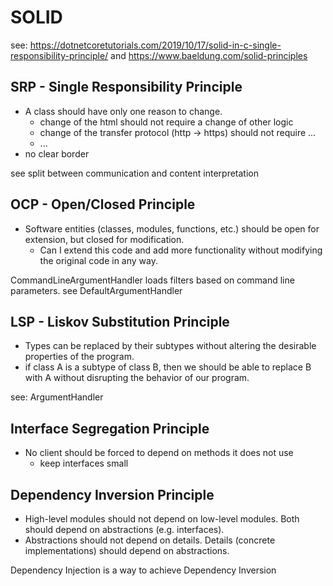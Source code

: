 ﻿# SOLID

see: https://dotnetcoretutorials.com/2019/10/17/solid-in-c-single-responsibility-principle/
and https://www.baeldung.com/solid-principles

## SRP - Single Responsibility Principle

* A class should have only one reason to change.
  * change of the html should not require a change of other logic
  * change of the transfer protocol (http -> https) should not require ...
  * ...
* no clear border

see split between communication and content interpretation

## OCP - Open/Closed Principle 

* Software entities (classes, modules, functions, etc.) should be open for extension, but closed for modification.
  * Can I extend this code and add more functionality without modifying the original code in any way.

CommandLineArgumentHandler loads filters based on command line parameters.
see DefaultArgumentHandler

## LSP - Liskov Substitution Principle

* Types can be replaced by their subtypes without altering the desirable properties of the program.
* if class A is a subtype of class B, then we should be able to replace B with A without disrupting the behavior of our program.

see: ArgumentHandler

## Interface Segregation Principle

* No client should be forced to depend on methods it does not use
    * keep interfaces small

## Dependency Inversion Principle

* High-level modules should not depend on low-level modules. Both should depend on abstractions (e.g. interfaces).
* Abstractions should not depend on details. Details (concrete implementations) should depend on abstractions.

Dependency Injection is a way to achieve Dependency Inversion
